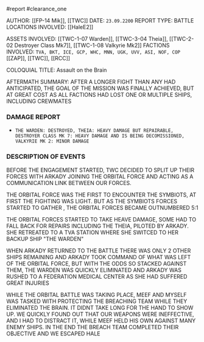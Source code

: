 #report #clearance_one 

AUTHOR: [[FP-14 Mik]], [[TWC]]
DATE: `23.09.2200`
REPORT TYPE: BATTLE
LOCATIONS INVOLVED: [[HaleE2]]

ASSETS INVOLVED: [[TWC-1-07 Warden]], [[TWC-3-04 Theia]], [[TWC-2-02 Destroyer Class Mk7]], [[TWC-1-08 Valkyrie Mk2]]
FACTIONS INVOLVED: `TVA, BKT, ICE, GCP, WHC, MNN, UGK, UVV, ASI, NOF, COP` [[ZAP]], [[TWC]], [[RCC]]

COLOQUIAL TITLE: Assault on the Brain

AFTERMATH SUMMARY: AFTER A LONGER FIGHT THAN ANY HAD ANTICIPATED, THE GOAL OF THE MISSION WAS FINALLY ACHIEVED, BUT AT GREAT COST AS ALL FACTIONS HAD LOST ONE OR MULTIPLE SHIPS, INCLUDING CREWMATES

### DAMAGE REPORT

- `THE WARDEN: DESTROYED, THEIA: HEAVY DAMAGE BUT REPAIRABLE, DESTROYER CLASS MK 7: HEAVY DAMAGE AND IS BEING DECOMISSIONED, VALKYRIE MK 2: MINOR DAMAGE`

### DESCRIPTION OF EVENTS
BEFORE THE ENGAGEMENT STARTED, TWC DECIDED TO SPLIT UP THEIR FORCES WITH ARKADY JOINING THE ORBITAL FORCE AND ACTING AS A COMMUNICATION LINK BETWEEN OUR FORCES.

THE ORBITAL FORCE WAS THE FIRST TO ENCOUNTER THE SYMBIOTS, AT FIRST THE FIGHTING WAS LIGHT. BUT AS THE SYMBIOTS FORCES STARTED TO GATHER , THE ORBITAL FORCES BECAME OUTNUMBERED 5:1

THE ORBITAL FORCES STARTED TO TAKE HEAVE DAMAGE, SOME HAD TO FALL BACK FOR REPAIRS INCLUDING THE THEIA, PILOTED BY ARKADY. SHE RETREATED TO A TVA STATION WHERE SHE SWITCED TO HER BACKUP SHIP "THE WARDEN" 

WHEN ARKADY RETURNED TO THE BATTLE THERE WAS ONLY 2 OTHER SHIPS REMAINING AND ARKADY TOOK COMMAND OF WHAT WAS LEFT OF THE ORBITAL FORCE, BUT WITH THE ODDS SO STACKED AGAINST THEM, THE WARDEN WAS QUICKLY ELIMINATED AND ARKADY WAS RUSHED TO A FEDERATION MEDICAL CENTER AS SHE HAD SUFFERED GREAT INJURIES

WHILE THE ORBITAL BATTLE WAS TAKING PLACE, MEEF AND MYSELF WAS TASKED WITH PROTECTING THE BREACHING TEAM WHILE THEY ELIMINATED THE BRAIN. IT DIDNT TAKE LONG FOR THE HAND TO SHOW UP. WE QUICKLY FOUND OUT THAT OUR WEAPONS WERE INEFFECTIVE, AND I HAD TO DISTRACT IT, WHILE MEEF HELD HIS OWN AGAINST MANY ENEMY SHIPS. IN THE END THE BREACH TEAM COMPLETED THEIR OBJECTIVE AND WE ESCAPED HALE
